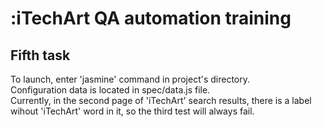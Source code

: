 # :iTechArt QA automation training
## Fifth task
To launch, enter 'jasmine' command in project's directory. </br>
Configuration data is located in spec/data.js file. </br>
Currently, in the second page of 'iTechArt' search results, there is a label wihout 'iTechArt' word in it, so the third test will always fail.
